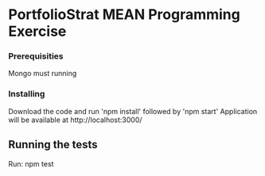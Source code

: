 # PortfolioStrat MEAN Programming Exercise

### Prerequisities

Mongo must running 

### Installing

Download the code and run 'npm install' followed by 'npm start'
Application will be available at http://localhost:3000/

## Running the tests

Run: npm test
